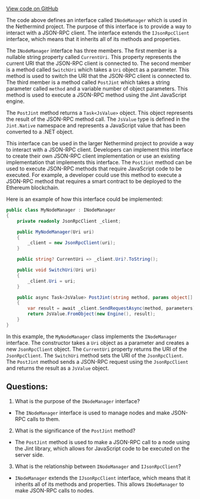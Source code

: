 [View code on GitHub](https://github.com/nethermindeth/nethermind/Nethermind.Cli/INodeManager.cs)

The code above defines an interface called `INodeManager` which is used in the Nethermind project. The purpose of this interface is to provide a way to interact with a JSON-RPC client. The interface extends the `IJsonRpcClient` interface, which means that it inherits all of its methods and properties.

The `INodeManager` interface has three members. The first member is a nullable string property called `CurrentUri`. This property represents the current URI that the JSON-RPC client is connected to. The second member is a method called `SwitchUri` which takes a `Uri` object as a parameter. This method is used to switch the URI that the JSON-RPC client is connected to. The third member is a method called `PostJint` which takes a string parameter called `method` and a variable number of object parameters. This method is used to execute a JSON-RPC method using the Jint JavaScript engine.

The `PostJint` method returns a `Task<JsValue>` object. This object represents the result of the JSON-RPC method call. The `JsValue` type is defined in the `Jint.Native` namespace and represents a JavaScript value that has been converted to a .NET object.

This interface can be used in the larger Nethermind project to provide a way to interact with a JSON-RPC client. Developers can implement this interface to create their own JSON-RPC client implementation or use an existing implementation that implements this interface. The `PostJint` method can be used to execute JSON-RPC methods that require JavaScript code to be executed. For example, a developer could use this method to execute a JSON-RPC method that requires a smart contract to be deployed to the Ethereum blockchain. 

Here is an example of how this interface could be implemented:

```csharp
public class MyNodeManager : INodeManager
{
    private readonly JsonRpcClient _client;

    public MyNodeManager(Uri uri)
    {
        _client = new JsonRpcClient(uri);
    }

    public string? CurrentUri => _client.Uri?.ToString();

    public void SwitchUri(Uri uri)
    {
        _client.Uri = uri;
    }

    public async Task<JsValue> PostJint(string method, params object[] parameters)
    {
        var result = await _client.SendRequestAsync(method, parameters);
        return JsValue.FromObject(new Engine(), result);
    }
}
```

In this example, the `MyNodeManager` class implements the `INodeManager` interface. The constructor takes a `Uri` object as a parameter and creates a new `JsonRpcClient` object. The `CurrentUri` property returns the URI of the `JsonRpcClient`. The `SwitchUri` method sets the URI of the `JsonRpcClient`. The `PostJint` method sends a JSON-RPC request using the `JsonRpcClient` and returns the result as a `JsValue` object.
## Questions: 
 1. What is the purpose of the `INodeManager` interface?
- The `INodeManager` interface is used to manage nodes and make JSON-RPC calls to them.

2. What is the significance of the `PostJint` method?
- The `PostJint` method is used to make a JSON-RPC call to a node using the Jint library, which allows for JavaScript code to be executed on the server side.

3. What is the relationship between `INodeManager` and `IJsonRpcClient`?
- `INodeManager` extends the `IJsonRpcClient` interface, which means that it inherits all of its methods and properties. This allows `INodeManager` to make JSON-RPC calls to nodes.